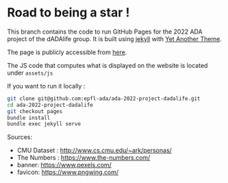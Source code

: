 # Road to being a star !

This branch contains the code to run GitHub Pages for the 2022 ADA project of the dADAlife group.
It is built using [jekyll](https://jekyllrb.com/) with [Yet Another Theme](https://github.com/jeffreytse/jekyll-theme-yat).

The page is publicly accessible from [here](https://epfl-ada.github.io/ada-2022-project-dadalife/).

The JS code that computes what is displayed on the website is located under ```assets/js```

If you want to run it locally :
```bash
git clone git@github.com:epfl-ada/ada-2022-project-dadalife.git
cd ada-2022-project-dadalife
git checkout pages
bundle install
bundle exec jekyll serve
```

Sources:
* CMU Dataset : http://www.cs.cmu.edu/~ark/personas/
* The Numbers : https://www.the-numbers.com/
* banner: https://www.pexels.com/
* favicon: https://www.pngwing.com/